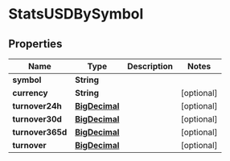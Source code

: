 
# StatsUSDBySymbol

## Properties
Name | Type | Description | Notes
------------ | ------------- | ------------- | -------------
**symbol** | **String** |  | 
**currency** | **String** |  |  [optional]
**turnover24h** | [**BigDecimal**](BigDecimal.md) |  |  [optional]
**turnover30d** | [**BigDecimal**](BigDecimal.md) |  |  [optional]
**turnover365d** | [**BigDecimal**](BigDecimal.md) |  |  [optional]
**turnover** | [**BigDecimal**](BigDecimal.md) |  |  [optional]



